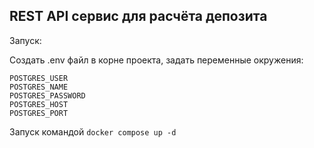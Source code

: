 ## REST API сервис для расчёта депозита

Запуск:

Создать .env файл в корне проекта, задать переменные окружения:

`POSTGRES_USER`  
`POSTGRES_NAME`  
`POSTGRES_PASSWORD`  
`POSTGRES_HOST`  
`POSTGRES_PORT`

Запуск командой `docker compose up -d`